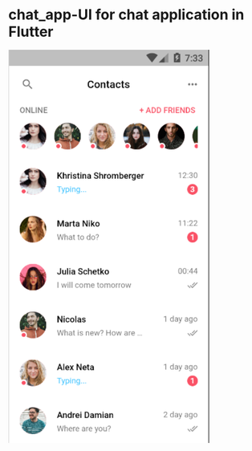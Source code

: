 # chat_app-UI for chat application in Flutter

<img src="https://github.com/deepak252/ScreenShots/blob/master/chat_app/chat_app.png" width="400">

